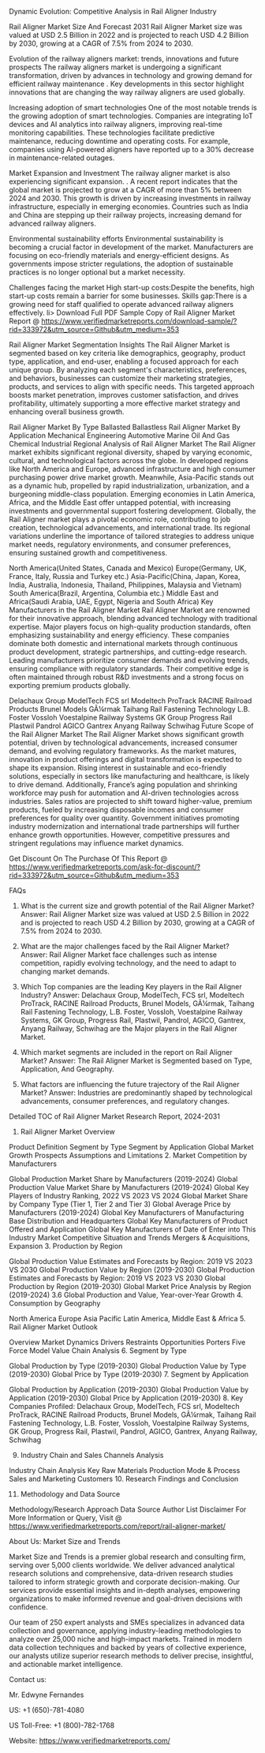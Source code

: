 Dynamic Evolution: Competitive Analysis in Rail Aligner Industry


Rail Aligner Market Size And Forecast 2031
Rail Aligner Market size was valued at USD 2.5 Billion in 2022 and is projected to reach USD 4.2 Billion by 2030, growing at a CAGR of 7.5% from 2024 to 2030.

Evolution of the railway aligners market: trends, innovations and future prospects
The railway aligners market is undergoing a significant transformation, driven by advances in technology and growing demand for efficient railway maintenance . Key developments in this sector highlight innovations that are changing the way railway aligners are used globally.

Increasing adoption of smart technologies
One of the most notable trends is the growing adoption of smart technologies. Companies are integrating IoT devices and AI analytics into railway aligners, improving real-time monitoring capabilities. These technologies facilitate predictive maintenance, reducing downtime and operating costs. For example, companies using AI-powered aligners have reported up to a 30% decrease in maintenance-related outages.

Market Expansion and Investment
The railway aligner market is also experiencing significant expansion. . A recent report indicates that the global market is projected to grow at a CAGR of more than 5% between 2024 and 2030. This growth is driven by increasing investments in railway infrastructure, especially in emerging economies. Countries such as India and China are stepping up their railway projects, increasing demand for advanced railway aligners.

Environmental sustainability efforts
Environmental sustainability is becoming a crucial factor in development of the market. Manufacturers are focusing on eco-friendly materials and energy-efficient designs. As governments impose stricter regulations, the adoption of sustainable practices is no longer optional but a market necessity.

Challenges facing the market
High start-up costs:Despite the benefits, high start-up costs remain a barrier for some businesses.
Skills gap:There is a growing need for staff qualified to operate advanced railway aligners effectively. li>
Download Full PDF Sample Copy of Rail Aligner Market Report @ https://www.verifiedmarketreports.com/download-sample/?rid=333972&utm_source=Github&utm_medium=353

Rail Aligner Market Segmentation Insights
The Rail Aligner Market is segmented based on key criteria like demographics, geography, product type, application, and end-user, enabling a focused approach for each unique group. By analyzing each segment's characteristics, preferences, and behaviors, businesses can customize their marketing strategies, products, and services to align with specific needs. This targeted approach boosts market penetration, improves customer satisfaction, and drives profitability, ultimately supporting a more effective market strategy and enhancing overall business growth.

Rail Aligner Market By Type
Ballasted
Ballastless
Rail Aligner Market By Application
Mechanical Engineering
Automotive
Marine
Oil And Gas
Chemical Industrial
Regional Analysis of Rail Aligner Market
The Rail Aligner market exhibits significant regional diversity, shaped by varying economic, cultural, and technological factors across the globe. In developed regions like North America and Europe, advanced infrastructure and high consumer purchasing power drive market growth. Meanwhile, Asia-Pacific stands out as a dynamic hub, propelled by rapid industrialization, urbanization, and a burgeoning middle-class population. Emerging economies in Latin America, Africa, and the Middle East offer untapped potential, with increasing investments and governmental support fostering development. Globally, the Rail Aligner market plays a pivotal economic role, contributing to job creation, technological advancements, and international trade. Its regional variations underline the importance of tailored strategies to address unique market needs, regulatory environments, and consumer preferences, ensuring sustained growth and competitiveness.

North America(United States, Canada and Mexico)
Europe(Germany, UK, France, Italy, Russia and Turkey etc.)
Asia-Pacific(China, Japan, Korea, India, Australia, Indonesia, Thailand, Philippines, Malaysia and Vietnam)
South America(Brazil, Argentina, Columbia etc.)
Middle East and Africa(Saudi Arabia, UAE, Egypt, Nigeria and South Africa)
Key Manufacturers in the Rail Aligner Market
Rail Aligner Market are renowned for their innovative approach, blending advanced technology with traditional expertise. Major players focus on high-quality production standards, often emphasizing sustainability and energy efficiency. These companies dominate both domestic and international markets through continuous product development, strategic partnerships, and cutting-edge research. Leading manufacturers prioritize consumer demands and evolving trends, ensuring compliance with regulatory standards. Their competitive edge is often maintained through robust R&D investments and a strong focus on exporting premium products globally.

Delachaux Group
ModelTech
FCS srl
Modeltech ProTrack
RACINE Railroad Products
Brunel Models
GÃ¼rmak
Taihang Rail Fastening Technology
L.B. Foster
Vossloh
Voestalpine Railway Systems
GK Group
Progress Rail
Plastwil
Pandrol
AGICO
Gantrex
Anyang Railway
Schwihag
Future Scope of the Rail Aligner Market
The Rail Aligner Market shows significant growth potential, driven by technological advancements, increased consumer demand, and evolving regulatory frameworks. As the market matures, innovation in product offerings and digital transformation is expected to shape its expansion. Rising interest in sustainable and eco-friendly solutions, especially in sectors like manufacturing and healthcare, is likely to drive demand. Additionally, France’s aging population and shrinking workforce may push for automation and AI-driven technologies across industries. Sales ratios are projected to shift toward higher-value, premium products, fueled by increasing disposable incomes and consumer preferences for quality over quantity. Government initiatives promoting industry modernization and international trade partnerships will further enhance growth opportunities. However, competitive pressures and stringent regulations may influence market dynamics.

Get Discount On The Purchase Of This Report @ https://www.verifiedmarketreports.com/ask-for-discount/?rid=333972&utm_source=Github&utm_medium=353

FAQs
1. What is the current size and growth potential of the Rail Aligner Market?
Answer: Rail Aligner Market size was valued at USD 2.5 Billion in 2022 and is projected to reach USD 4.2 Billion by 2030, growing at a CAGR of 7.5% from 2024 to 2030.

2. What are the major challenges faced by the Rail Aligner Market?
Answer: Rail Aligner Market face challenges such as intense competition, rapidly evolving technology, and the need to adapt to changing market demands.

3. Which Top companies are the leading Key players in the Rail Aligner Industry?
Answer: Delachaux Group, ModelTech, FCS srl, Modeltech ProTrack, RACINE Railroad Products, Brunel Models, GÃ¼rmak, Taihang Rail Fastening Technology, L.B. Foster, Vossloh, Voestalpine Railway Systems, GK Group, Progress Rail, Plastwil, Pandrol, AGICO, Gantrex, Anyang Railway, Schwihag are the Major players in the Rail Aligner Market.

4. Which market segments are included in the report on Rail Aligner Market?
Answer: The Rail Aligner Market is Segmented based on Type, Application, And Geography.

5. What factors are influencing the future trajectory of the Rail Aligner Market?
Answer: Industries are predominantly shaped by technological advancements, consumer preferences, and regulatory changes.

Detailed TOC of Rail Aligner Market Research Report, 2024-2031
1. Rail Aligner Market Overview

Product Definition
Segment by Type
Segment by Application
Global Market Growth Prospects
Assumptions and Limitations
2. Market Competition by Manufacturers

Global Production Market Share by Manufacturers (2019-2024)
Global Production Value Market Share by Manufacturers (2019-2024)
Global Key Players of Industry Ranking, 2022 VS 2023 VS 2024
Global Market Share by Company Type (Tier 1, Tier 2 and Tier 3)
Global Average Price by Manufacturers (2019-2024)
Global Key Manufacturers of Manufacturing Base Distribution and Headquarters
Global Key Manufacturers of Product Offered and Application
Global Key Manufacturers of Date of Enter into This Industry
Market Competitive Situation and Trends
Mergers & Acquisitions, Expansion
3. Production by Region

Global Production Value Estimates and Forecasts by Region: 2019 VS 2023 VS 2030
Global Production Value by Region (2019-2030)
Global Production Estimates and Forecasts by Region: 2019 VS 2023 VS 2030
Global Production by Region (2019-2030)
Global Market Price Analysis by Region (2019-2024) 3.6 Global Production and Value, Year-over-Year Growth
4. Consumption by Geography

North America
Europe
Asia Pacific
Latin America, Middle East & Africa
5. Rail Aligner Market Outlook

Overview
Market Dynamics
Drivers
Restraints
Opportunities
Porters Five Force Model
Value Chain Analysis 
6. Segment by Type

Global Production by Type (2019-2030)
Global Production Value by Type (2019-2030)
Global Price by Type (2019-2030)
7. Segment by Application

Global Production by Application (2019-2030)
Global Production Value by Application (2019-2030)
Global Price by Application (2019-2030)
8. Key Companies Profiled: Delachaux Group, ModelTech, FCS srl, Modeltech ProTrack, RACINE Railroad Products, Brunel Models, GÃ¼rmak, Taihang Rail Fastening Technology, L.B. Foster, Vossloh, Voestalpine Railway Systems, GK Group, Progress Rail, Plastwil, Pandrol, AGICO, Gantrex, Anyang Railway, Schwihag

9. Industry Chain and Sales Channels Analysis

Industry Chain Analysis
Key Raw Materials
Production Mode & Process
Sales and Marketing
Customers
10. Research Findings and Conclusion

11. Methodology and Data Source

Methodology/Research Approach
Data Source
Author List
Disclaimer
For More Information or Query, Visit @ https://www.verifiedmarketreports.com/report/rail-aligner-market/

About Us: Market Size and Trends

Market Size and Trends is a premier global research and consulting firm, serving over 5,000 clients worldwide. We deliver advanced analytical research solutions and comprehensive, data-driven research studies tailored to inform strategic growth and corporate decision-making. Our services provide essential insights and in-depth analyses, empowering organizations to make informed revenue and goal-driven decisions with confidence.

Our team of 250 expert analysts and SMEs specializes in advanced data collection and governance, applying industry-leading methodologies to analyze over 25,000 niche and high-impact markets. Trained in modern data collection techniques and backed by years of collective experience, our analysts utilize superior research methods to deliver precise, insightful, and actionable market intelligence.

Contact us:

Mr. Edwyne Fernandes

US: +1 (650)-781-4080

US Toll-Free: +1 (800)-782-1768

Website: https://www.verifiedmarketreports.com/
